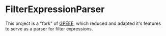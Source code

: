 # FilterExpressionParser

This project is a "fork" of [GPEEE](https://github.com/BlvckBytes/GPEEE), which reduced and adapted it's features to serve as a parser for filter expressions.
